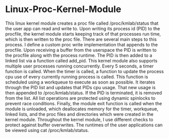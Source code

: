 # Linux-Proc-Kernel-Module

This linux kernel module creates a proc file called /proc/kmlab/status that the user app can read and write to. Upon writing its process id (PID) to the procfile, the kernel module starts keeping track of that processes run time, which is then written to the proc file. There are several main steps to this process. I define a custom proc write implementation that appends to the procfile. Upon receiving a buffer from the userspace the PID is written to the procfile along with the process runtime. The PID is then added to a linked list via a function called add_pid. This kernel module also supports multiple user processes running concurrently. Every 5 seconds, a timer function is called. When the timer is called, a function to update the process cpu use of every currently running process is called. This function is scheduled using a workqueue to execute as soon as possible. It iterates through the PID list and updates that PIDs cpu usage. That new usage is then appended to /proc/kmlab/status. If the PID is terminated, it is removed from the list. All list operations are protected using dynamic spinlocks to prevent race conditions. Finally, the module exit function is called when the module is unloaded, which deallocates memory for the timer, workqueue, linked lists, and the proc files and directories which were created in the kernel module. Throughout the kernel module, I use different checks to protect against buffer overwrites. The runtimes of the user applications can be viewed using cat /proc/kmlab/status.